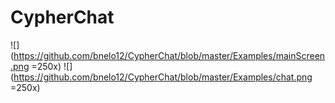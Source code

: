 # CypherChat
![](https://github.com/bnelo12/CypherChat/blob/master/Examples/mainScreen.png =250x)
![](https://github.com/bnelo12/CypherChat/blob/master/Examples/chat.png =250x)
